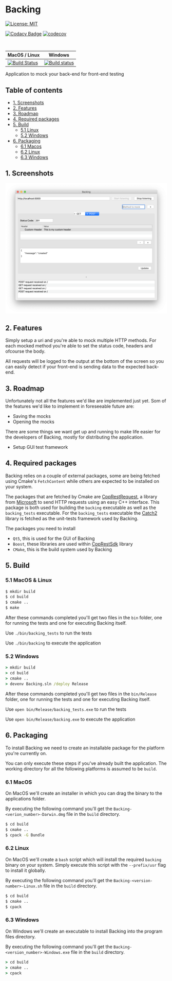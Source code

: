 # Backing

[![License: MIT](https://img.shields.io/badge/License-MIT-yellow.svg)](LICENSE)

[![Codacy Badge](https://api.codacy.com/project/badge/Grade/f9919567041d4715889d643b784e661f)](https://www.codacy.com/manual/bartkessels/backing?utm_source=github.com&amp;utm_medium=referral&amp;utm_content=bartkessels/backing&amp;utm_campaign=Badge_Grade)
[![codecov](https://codecov.io/gh/bartkessels/backing/branch/development/graph/badge.svg)](https://codecov.io/gh/bartkessels/backing)

<br>

|MacOS / Linux|Windows|
|---|---|
|[![Build Status](https://travis-ci.org/bartkessels/backing.svg?branch=development)](https://travis-ci.org/bartkessels/backing)|[![Build status](https://ci.appveyor.com/api/projects/status/hh5ay5pes7g463gd?svg=true)](https://ci.appveyor.com/project/bartkessels/backing)|

Application to mock your back-end for front-end testing

## Table of contents

- [1. Screenshots](#1-screenshots)
- [2. Features](#2-features)
- [3. Roadmap](#3-roadmap)
- [4. Required packages](#4-required-packages)
- [5. Build](#5-build)
    - [5.1 Linux](#51-macos-&-linux)
    - [5.2 Windows](#53-windows)
- [6. Packaging](#6-packaging)
    - [6.1 Macos](#61-macos)
    - [6.2 Linux](#62-linux)
    - [6.3 Windows](#63-windows)

## 1. Screenshots

![Mainwindow for Backing](data/screenshot_1.png)

## 2. Features

Simply setup a uri and you're able to mock multiple HTTP methods. For each
mocked method you're able to set the status code, headers and ofcourse the body.

All requests will be logged to the output at the bottom of the screen
so you can easily detect if your front-end is sending data to the expected
back-end.

## 3. Roadmap

Unfortunately not all the features we'd like are implemented just yet. Som of the features
we'd like to implement in foreseeable future are:

- Saving the mocks
- Opening the mocks 

There are some things we want get up and running to make life easier for the developers of Backing, mostly for distributing the application.

- Setup GUI test framework

## 4. Required packages

Backing relies on a couple of external packages, some are being fetched using Cmake's `FetchContent` while others
are expected to be installed on your system.

The packages that are fetched by Cmake are [CppRestRequest](https://github.com/microsoft/cpprestsdk), a library from
[Microsoft](https://microsoft.com) to send HTTP requests using an easy C++ interface. This package is both used for
building the `backing` executable as well as the `backing_tests` executable. For the `backing_tests` executable the
[Catch2](https://github.com/catchorg/catch2) library is fetched as the unit-tests framework used by Backing.

The packages you need to install

- `Qt5`, this is used for the GUI of Backing
- `Boost`, these libraries are used within [CppRestSdk](https://github.com/microsoft/cpprestsdk) library
- `CMake`, this is the build system used by Backing


## 5. Build

### 5.1 MacOS & Linux

```bash
$ mkdir build
$ cd build
$ cmake ..
$ make
```

After these commands completed you'll get two files in the `bin` folder, one for running the tests and
one for executing Backing itself.

Use `./bin/backing_tests` to run the tests

Use `./bin/backing` to execute the application

### 5.2 Windows

```bat
> mkdir build
> cd build
> cmake ..
> devenv Backing.sln /deploy Release
```

After these commands completed you'll get two files in the `bin/Release` folder, one for running the tests and
one for executing Backing itself.

Use `open bin/Release/backing_tests.exe` to run the tests

Use `open bin/Release/backing.exe` to execute the application

## 6. Packaging

To install Backing we need to create an installable package for the platform you're currently on.

You can only execute these steps if you've already built the application. The working directory for all the following
platforms is assumed to be `build`.

### 6.1 MacOS

On MacOS we'll create an installer in which you can drag the binary to the applications folder.

By executing the following command you'll get the `Backing-<verion_number>-Darwin.dmg` file in the `build` directory.

```bash
$ cd build
$ cmake ..
$ cpack -G Bundle
```

### 6.2 Linux

On MacOS we'll create a `bash` script which will install the required `backing` binary on your system. Simply execute this
script with the `--prefix/usr` flag to install it globally.

By executing the following command you'll get the `Backing-<version-number>-Linux.sh` file in the `build` directory.

```bash
$ cd build
$ cmake ..
$ cpack
``` 

### 6.3 Windows

On Windows we'll create an executable to install Backing into the program files directory.

By executing the following command you'll get the `Backing-<version_number>-Windows.exe` file in the `build` directory.

```bat
> cd build
> cmake ..
> cpack
```